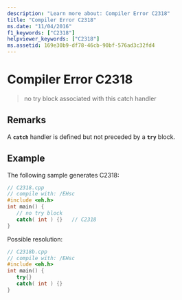 ```yaml
---
description: "Learn more about: Compiler Error C2318"
title: "Compiler Error C2318"
ms.date: "11/04/2016"
f1_keywords: ["C2318"]
helpviewer_keywords: ["C2318"]
ms.assetid: 169e30b9-df78-46cb-90bf-576ad3c32fd4
---
```

# Compiler Error C2318

> no try block associated with this catch handler

## Remarks

A **`catch`** handler is defined but not preceded by a **`try`** block.

## Example

The following sample generates C2318:

```cpp
// C2318.cpp
// compile with: /EHsc
#include <eh.h>
int main() {
   // no try block
   catch( int ) {}   // C2318
}
```

Possible resolution:

```cpp
// C2318b.cpp
// compile with: /EHsc
#include <eh.h>
int main() {
   try{}
   catch( int ) {}
}
```
